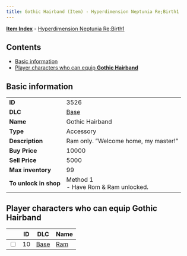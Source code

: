 ```yaml
---
title: Gothic Hairband (Item) - Hyperdimension Neptunia Re;Birth1
---
```


[**Item Index**](/neptunia/rb1/item/index.html) - [Hyperdimension Neptunia Re;Birth1](/neptunia/rb1)

## Contents

- [Basic information](#basic-information)
- [Player characters who can equip **Gothic Hairband**](#player-characters-who-can-equip-gothic-hairband)

## Basic information

|   |   |
| -- | -- |
| **ID** | 3526 |
| **DLC** | [Base](/neptunia/rb1/dlc/1-base.html) |
| **Name** | Gothic Hairband |
| **Type** | Accessory |
| **Description** | Ram only. ”Welcome home, my master!” |
| **Buy Price** | 10000 |
| **Sell Price** | 5000 |
| **Max inventory** | 99 |
| **To unlock in shop** | Method 1<br />- Have Rom & Ram unlocked. |


## Player characters who can equip **Gothic Hairband**

|    | ID | DLC | Name |
| -- | -- | --- | ---- |
| <input type="checkbox" id="rb1-player-1-10" class="trackbox" /> | 10 | [Base](/neptunia/rb1/dlc/1-base.html) | [Ram](/neptunia/rb1/player/1-10-ram.html) |
